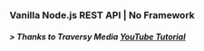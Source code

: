 ### Vanilla Node.js REST API | No Framework
##### > Thanks to Traversy Media [YouTube Tutorial](https://youtu.be/_1xa8Bsho6A)